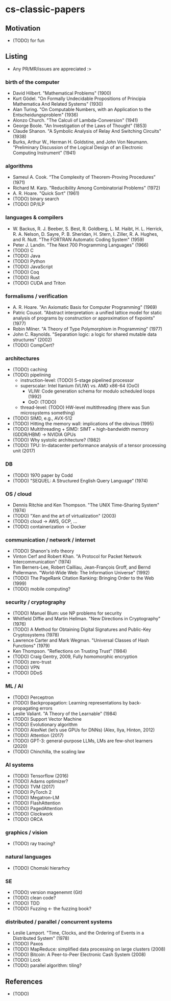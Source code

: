 # cs-classic-papers

## Motivation
- (TODO) for fun

## Listing
- Any PR/MR/issues are appreciated :>

### birth of the computer
- David Hilbert. "Mathematical Problems" (1900)
- Kurt Gödel. "On Formally Undecidable Propositions of Principia Mathematica And Related Systems" (1930)
- Alan Turing. "On Computable Numbers, with an Application to the Entscheidungsproblem" (1936)
- Alonzo Church. "The Calculi of Lambda-Conversion" (1941)
- George Boole. "An Investigation of the Laws of Thought" (1853)
- Claude Shanon. "A Symbolic Analysis of Relay And Switching Circuits" (1938)
- Burks, Arthur W., Herman H. Goldstine, and John Von Neumann. "Preliminary Discussion of the Logical Design of an Electronic Computing Instrument" (1941)

### algorithms
- Sameul A. Cook. “The Complexity of Theorem-Proving Procedures” (1971)
- Richard M. Karp. "Reducibility Among Combinatorial Problems" (1972)
- A. R. Hoare. "Quick Sort" (1961)
- (TODO) binary search
- (TODO) DP/ILP

### languages & compilers
- W. Backus, R. J. Beeber, S. Best, R. Goldberg, L. M. Haibt, H. L. Herrick, R. A. Nelson, D. Sayre, P. B. Sheridan, H. Stern, I. Ziller, R. A. Hughes, and R. Nutt. "The FORTRAN Automatic Coding System" (1959)
- Peter J. Landin. "The Next 700 Programming Languages" (1966)
- (TODO) C
- (TODO) Java
- (TODO) Python
- (TODO) JavaScript
- (TODO) Coq
- (TODO) Rust
- (TODO) CUDA and Triton

### formalisms / verification
- A. R. Hoare. "An Axiomatic Basis for Computer Programming" (1969)
- Patric Cousot. "Abstract interpretation: a unified lattice model for static analysis of programs by construction or approximation of fixpoints" (1977)
- Robin Milner. "A Theory of Type Polymorphism in Programming" (1977) 
- John C. Raynolds. "Separation logic: a logic for shared mutable data structures" (2002)
- (TODO) CompCert?

### architectures
- (TODO) caching
- (TODO) pipelining
  - instruction-level: (TODO) 5-stage pipelined processor
  - superscalar: Intel Itanium (VLIW) vs. AMD x86-64 (OoO)
    - VLIW: Code generation schema for modulo scheduled loops (1992)
    - OoO: (TODO)
  - thread-level: (TODO) HW-level multithreading (there was Sun microsystems something)
- (TODO) SIMD, e.g., AVX-512
- (TODO) Hitting the memory wall: implications of the obvious (1995)
- (TODO) Multithreading + SIMD: SIMT + high-bandwidth memory (GDDR/HBM) -> NVIDIA GPUs
- (TODO) Why systolic architecture? (1982)
- (TODO) TPU: In-datacenter performance analysis of a tensor processing unit (2017)

### DB
- (TODO) 1970 paper by Codd 
- (TODO) "SEQUEL: A Structured English Query Language” (1974)

### OS / cloud
- Dennis Ritchie and Ken Thompson. "The UNIX Time-Sharing System" (1974)
- (TODO) "Xen and the art of virtualization" (2003)
- (TODO) cloud -> AWS, GCP, ...
- (TODO) containerization -> Docker

### communication / network / internet
- (TODO) Shanon's info theory
- Vinton Cerf and Robert Khan. "A Protocol for Packet Network Intercommunication" (1974)
- Tim Berners-Lee, Robert Cailliau, Jean-François Groff, and Bernd Pollermann. "World-Wide Web: The Information Universe" (1992)
- (TODO) The PageRank Citation Ranking: Bringing Order to the Web (1999)
- (TODO) mobile computing?

### security / cryptography
- (TODO) Manuel Blum: use NP problems for security
- Whitfield Diffie and Martin Hellman. "New Directions in Cryptography" (1976)
- (TODO) A Method for Obtaining Digital Signatures and Public-Key Cryptosystems (1978)
- Lawrence Carter and Mark Wegman. "Universal Classes of Hash Functions" (1979)
- Ken Thompson. "Reflections on Trusting Trust" (1984)
- (TODO) Craig Gentry, 2009, Fully homomorphic encryption
- (TODO) zero-trust
- (TODO) VPN
- (TODO) DDoS

### ML / AI
- (TODO) Perceptron
- (TODO) Backpropagation: Learning representations by back-propagating errors
- Leslie Valiant. "A Theory of the Learnable" (1984)
- (TODO) Support Vector Machine
- (TODO) Evolutionary algorithm
- (TODO) AlexNet (let’s use GPUs for DNNs) (Alex, Ilya, Hinton, 2012)
- (TODO) Attention (2017)
- (TODO) GPT-3: general-purpose LLMs, LMs are few-shot learners (2020)
- (TODO) Chinchilla, the scaling law

### AI systems
- (TODO) Tensorflow (2016)
- (TODO) Adams optimizer?
- (TODO) TVM (2017)
- (TODO) PyTorch 2
- (TODO) Megatron-LM
- (TODO) FlashAttention
- (TODO) PagedAttention
- (TODO) Clockwork
- (TODO) ORCA

### graphics / vision
- (TODO) ray tracing?

### natural languages
- (TODO) Chomski hierarhcy

### SE
- (TODO) version magenemnt (Git)
- (TODO) clean code?
- (TODO) TDD
- (TODO) Fuzzing <- the fuzzing book?

### distributed / parallel / concurrent systems
- Leslie Lamport. "Time, Clocks, and the Ordering of Events in a Distributed System" (1978)
- (TODO) Paxos
- (TODO) MapReduce: simplified data processing on large clusters (2008)
- (TODO) Bitcoin: A Peer-to-Peer Electronic Cash System (2008)
- (TODO) Lock
- (TODO) parallel algorithm: tiling?

## References
- (TODO)
